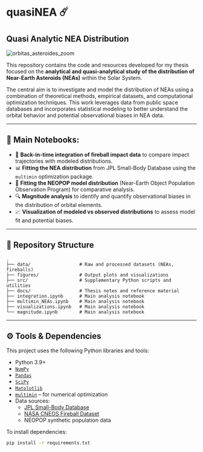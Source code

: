 # quasiNEA ☄️
## Quasi Analytic NEA Distribution

![orbitas_asteroides_zoom](https://github.com/user-attachments/assets/cd3f7e69-742f-4516-8395-6e5fa881b60c)

This repository contains the code and resources developed for my thesis focused on the **analytical and quasi-analytical study of the distribution of Near-Earth Asteroids (NEAs)** within the Solar System.

The central aim is to investigate and model the distribution of NEAs using a combination of theoretical methods, empirical datasets, and computational optimization techniques. This work leverages data from public space databases and incorporates statistical modeling to better understand the orbital behavior and potential observational biases in NEA data.

---

## 📓 Main Notebooks: 

- 🔁 **Back-in-time integration of fireball impact data** to compare impact trajectories with modeled distributions.
- 📊 **Fitting the NEA distribution** from JPL Small-Body Database using the `multimin` optimization package.
- 🌌 **Fitting the NEOPOP model distribution** (Near-Earth Object Population Observation Program) for comparative analysis.
- 🔍 **Magnitude analysis** to identify and quantify observational biases in the distribution of orbital elements.
- 📈 **Visualization of modeled vs observed distributions** to assess model fit and potential biases.

---

## 📁 Repository Structure
```
.
├── data/                  # Raw and processed datasets (NEAs, fireballs) 
├── figures/               # Output plots and visualizations
├── src/                   # Supplementary Python scripts and utilities
├── docs/                  # Thesis notes and reference material
├── integration.ipynb      # Main analysis notebook
├── multimin_NEAs.ipynb    # Main analysis notebook
├── visualizations.ipynb   # Main analysis notebook
└── magnitude.ipynb        # Main analysis notebook
```

---

## ⚙️ Tools & Dependencies

This project uses the following Python libraries and tools:

- Python 3.9+
- [`NumPy`](https://numpy.org/)
- [`Pandas`](https://pandas.pydata.org/)
- [`SciPy`](https://scipy.org/)
- [`Matplotlib`](https://matplotlib.org/)
- [`multimin`](https://pypi.org/project/multimin/) – for numerical optimization
- Data sources:
  - [JPL Small-Body Database](https://ssd.jpl.nasa.gov/tools/sbdb_query.html)
  - [NASA CNEOS Fireball Dataset](https://cneos.jpl.nasa.gov/fireballs/)
  - NEOPOP synthetic population data 

To install dependencies:

```bash
pip install -r requirements.txt
